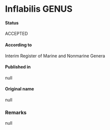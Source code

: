 # Inflabilis GENUS

#### Status
ACCEPTED

#### According to
Interim Register of Marine and Nonmarine Genera

#### Published in
null

#### Original name
null

### Remarks
null